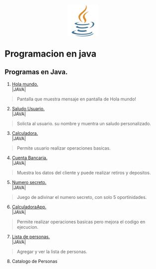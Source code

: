 <img 
    style="display: block; 
           margin-left: auto;
           margin-right: auto;
           width: 20%;"
    src="Imagenes/java.png" 
    alt="Our logo">
</img>

# Programacion en java

## Programas en Java.

1. [ Hola mundo.](HolaMundo)   
|JAVA|
    
> Pantalla que muestra mensaje en pantalla de Hola mundo!

2. [Saludo Usuario.](SaludoUsuario)  
|JAVA|

> Solicta al usuario. su nombre y muentra un saludo personalizado.

3. [Calculadora.](Calculadora)  
|JAVA|

> Permite usuario realizar operaciones basicas. 

4. [Cuenta Bancaria.](CuentaBancaria)  
|JAVA| 

> Muestra los datos del cliente y puede realizar retiros y depositos.

5. [Numero secreto.](NumeroSecreto)  
|JAVA|

> Juego de adivinar el numero secreto, con solo 5 oportinidades.

6. [CalculadoraApp. ](CalculadoraApp)  
|JAVA|

> Permite realizar operaciones basicas pero mejora el codigo en ejecucion.

7. [Lista de personas. ](ListaPersonas)  
|JAVA|

> Agregar y ver la lista de personas.

8. Catalogo de Personas
